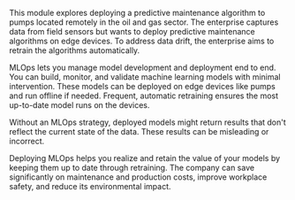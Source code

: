 This module explores deploying a predictive maintenance algorithm to pumps located remotely in the oil and gas sector. The enterprise captures data from field sensors but wants to deploy predictive maintenance algorithms on edge devices. To address data drift, the enterprise aims to retrain the algorithms automatically.

MLOps lets you manage model development and deployment end to end. You can build, monitor, and validate machine learning models with minimal intervention. These models can be deployed on edge devices like pumps and run offline if needed. Frequent, automatic retraining ensures the most up-to-date model runs on the devices.

Without an MLOps strategy, deployed models might return results that don't reflect the current state of the data. These results can be misleading or incorrect.

Deploying MLOps helps you realize and retain the value of your models by keeping them up to date through retraining. The company can save significantly on maintenance and production costs, improve workplace safety, and reduce its environmental impact.
